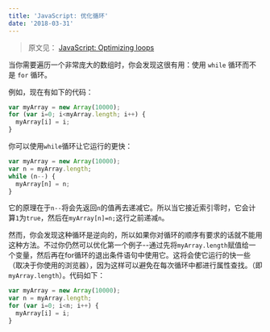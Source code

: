```yaml
---
title: 'JavaScript: 优化循环'
date: '2018-03-31'
---
```


>   原文见： [JavaScript: Optimizing loops](https://jaysoo.ca/2009/12/23/javascript-optimizing-loops/)

当你需要遍历一个非常庞大的数组时，你会发现这很有用：使用 `while` 循环而不是 `for` 循环。

例如，现在有如下的代码：

```javascript
var myArray = new Array(10000);
for (var i=0; i<myArray.length; i++) {
  myArray[i] = i;
}
```

你可以使用`while`循环让它运行的更快：
<!-- more -->
```javascript
var myArray = new Array(10000);
var n = myArray.length;
while (n--) {
  myArray[n] = n;
}
```

它的原理在于`n--`将会先返回`n`的值再去递减它。所以当它接近索引零时，它会计算`1`为`true`，然后在`myArray[n]=n;`这行之前递减`n`。

然而，你会发现这种循环是逆向的，所以如果你对循环的顺序有要求的话就不能用这种方法。不过你仍然可以优化第一个例子--通过先将`myArray.length`赋值给一个变量，然后再在for循环的退出条件语句中使用它。这将会使它运行的快一些（取决于你使用的浏览器），因为这样可以避免在每次循环中都进行属性查找。（即`myArray.length`）。代码如下：

```javascript
var myArray = new Array(10000);
var n = myArray.length;
for (var i=0; i<n; i++) {
  myArray[i] = i;
}
```
